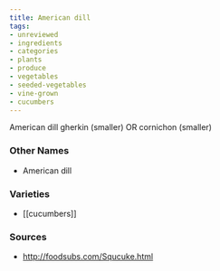 ```yaml
---
title: American dill
tags:
- unreviewed
- ingredients
- categories
- plants
- produce
- vegetables
- seeded-vegetables
- vine-grown
- cucumbers
---
```

American dill gherkin (smaller) OR cornichon (smaller)

### Other Names

* American dill

### Varieties

* [[cucumbers]]

### Sources
* http://foodsubs.com/Squcuke.html
